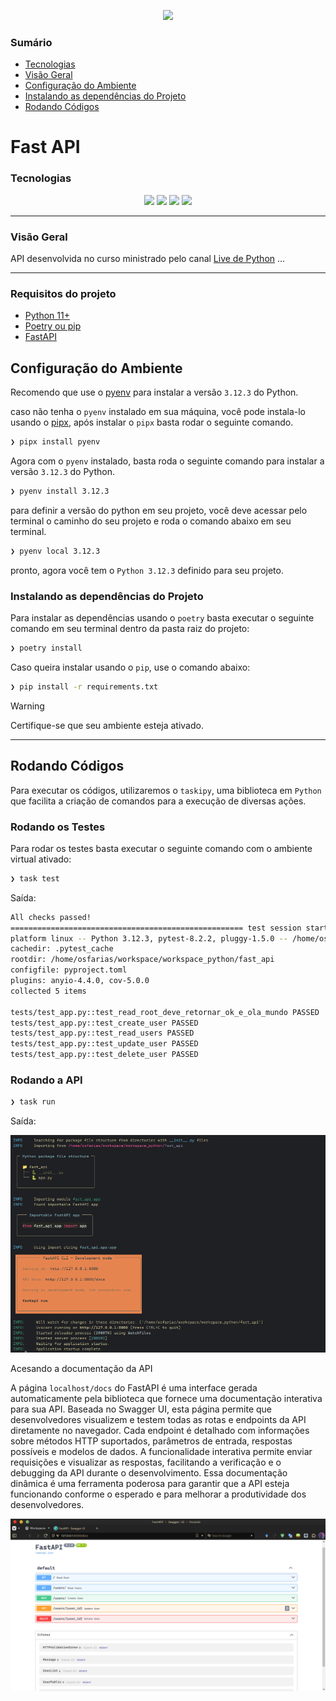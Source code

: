 <p align="center">
  <img height="70px" src="https://fastapi.tiangolo.com/img/logo-margin/logo-teal.png">
</p>


<h3>Sumário</h3>


<p id="roadmap"> 
  <ul>
    <li> <a href="#techs">Tecnologias</a></li>
    <li> <a href="#id1">  Visão Geral</a> </li>
    <li> <a href="#id2"> Configuração do Ambiente</a> </li>
    <li> <a href="#id3"> Instalando as dependências do Projeto</a> </li>
    <li> <a href="#id4"> Rodando Códigos</a> </li>
  </ul>
</p>

# Fast API

<h3  id="techs">Tecnologias</h3>

<p align=center> <img src="https://img.shields.io/badge/python-3670A0?style=for-the-badge&logo=python&logoColor=ffdd54"/> <img src="https://img.shields.io/badge/git-%23F05033.svg?style=for-the-badge&logo=git&logoColor=white"/> <img src="https://img.shields.io/badge/fastapi-109989?style=for-the-badge&logo=FASTAPI&logoColor=white"/> <img src=" https://img.shields.io/badge/Pytest-3670A0?style=for-the-badge&logo=Pytest&logoColor=cyan"/> 
</p>


---

<h3 id="id1">Visão Geral</h3>

API desenvolvida no curso ministrado pelo canal [Live de Python](https://www.youtube.com/@Dunossauro) ...



---


<h3>Requisitos do projeto</h3>


<ul>
    <li> <a href="#techs">Python 11+</a></li>
    <li> <a href="#id1">  Poetry ou pip</a> </li>
    <li> <a href="#id2"> FastAPI</a> </li>
  </ul>



<h2 id="id2">Configuração do Ambiente</h2>

Recomendo que use o [pyenv](https://github.com/pyenv/pyenv) para instalar a versão `3.12.3` do Python.

caso não tenha o `pyenv`  instalado em sua máquina, você pode instala-lo usando o [pipx](https://github.com/pypa/pipx), após instalar o `pipx` basta rodar o seguinte comando.

```bash
❯ pipx install pyenv
```

Agora com o `pyenv` instalado, basta roda o seguinte comando para instalar a versão `3.12.3` do Python.

```bash
❯ pyenv install 3.12.3
```

para definir a versão do python em seu projeto, você deve acessar pelo terminal o caminho do seu projeto e roda o comando abaixo em seu terminal.


```bash
❯ pyenv local 3.12.3 
```

pronto, agora você tem o `Python 3.12.3` definido para  seu projeto.


<h3 id="id3">Instalando as dependências do Projeto</h3>

Para instalar as dependências usando o `poetry` basta executar o seguinte comando em seu terminal dentro da pasta raiz do projeto:

```bash
❯ poetry install
```

Caso queira instalar usando o `pip`, use o comando abaixo:

```bash
❯ pip install -r requirements.txt
```

> [!WARNING]
> Certifique-se que seu ambiente esteja ativado.


---


<h2 id="id4">Rodando Códigos</h2>

Para executar os códigos, utilizaremos o `taskipy`, uma biblioteca em `Python` que facilita a criação de comandos para a execução de diversas ações.


<h3 id="id5">Rodando os Testes</h3>

Para rodar os testes basta executar o seguinte comando com o ambiente virtual ativado:


```bash
❯ task test
```


Saída:

```bash
All checks passed!
==================================================== test session starts =====================================================
platform linux -- Python 3.12.3, pytest-8.2.2, pluggy-1.5.0 -- /home/osfarias/workspace/workspace_python/fast_api/.venv/bin/python
cachedir: .pytest_cache
rootdir: /home/osfarias/workspace/workspace_python/fast_api
configfile: pyproject.toml
plugins: anyio-4.4.0, cov-5.0.0
collected 5 items

tests/test_app.py::test_read_root_deve_retornar_ok_e_ola_mundo PASSED                                                  [ 20%]
tests/test_app.py::test_create_user PASSED                                                                             [ 40%]
tests/test_app.py::test_read_users PASSED                                                                              [ 60%]
tests/test_app.py::test_update_user PASSED                                                                             [ 80%]
tests/test_app.py::test_delete_user PASSED                                                                             [100%]
```


<h3 id="id6">Rodando a API</h3>

 
```bash
❯ task run
```


Saída:

<p align="center">
  <img wigth="90%" src="./utils/run_api.png">
</p>


Acesando a documentação da API

A página `localhost/docs` do FastAPI é uma interface gerada automaticamente pela biblioteca que fornece uma documentação interativa para sua API. Baseada no Swagger UI, esta página permite que desenvolvedores visualizem e testem todas as rotas e endpoints da API diretamente no navegador. Cada endpoint é detalhado com informações sobre métodos HTTP suportados, parâmetros de entrada, respostas possíveis e modelos de dados. A funcionalidade interativa permite enviar requisições e visualizar as respostas, facilitando a verificação e o debugging da API durante o desenvolvimento. Essa documentação dinâmica é uma ferramenta poderosa para garantir que a API esteja funcionando conforme o esperado e para melhorar a produtividade dos desenvolvedores.



<p align="center">
  <img wigth="90%" src="./utils/docs_api.png">
</p>
